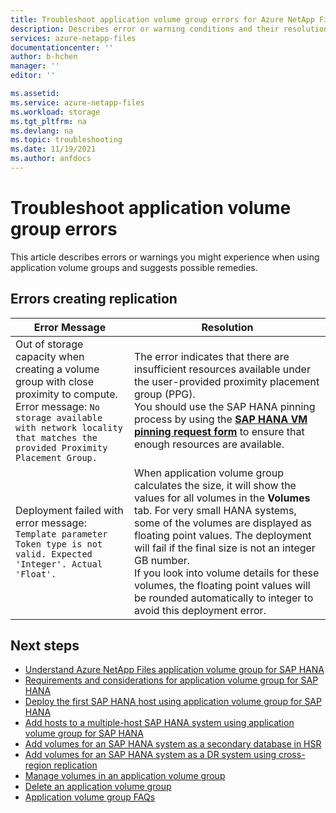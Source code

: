 ```yaml
---
title: Troubleshoot application volume group errors for Azure NetApp Files | Microsoft Docs
description: Describes error or warning conditions and their resolutions for application volume groups for Azure NetApp Files. 
services: azure-netapp-files
documentationcenter: ''
author: b-hchen
manager: ''
editor: ''

ms.assetid:
ms.service: azure-netapp-files
ms.workload: storage
ms.tgt_pltfrm: na
ms.devlang: na
ms.topic: troubleshooting
ms.date: 11/19/2021
ms.author: anfdocs
---
```

# Troubleshoot application volume group errors

This article describes errors or warnings you might experience when using application volume groups and suggests possible remedies.

## Errors creating replication  

|     Error Message    |     Resolution    |
|-|-|
| Out of storage capacity when creating a volume group with close proximity to compute. <br> Error message: `No storage available with network locality that matches the provided Proximity Placement Group.`  |  The error indicates that there are insufficient resources available under the user-provided proximity placement group (PPG). <br> You should use the SAP HANA pinning process by using the **[SAP HANA VM pinning request form](https://aka.ms/HANAPINNING)** to ensure that enough resources are available. |
|  Deployment failed with error message: <br> `Template parameter Token type is not valid. Expected 'Integer'. Actual 'Float'.`  |   When application volume group calculates the size, it will show the values for all volumes in the **Volumes** tab. For very small HANA systems, some of the volumes are displayed as floating point values. The deployment will fail if the final size is not an integer GB number. <br> If you look into volume details for these volumes, the floating point values will be rounded automatically to integer to avoid this deployment error. |

## Next steps  

* [Understand Azure NetApp Files application volume group for SAP HANA](application-volume-group-introduction.md)
* [Requirements and considerations for application volume group for SAP HANA](application-volume-group-considerations.md)
* [Deploy the first SAP HANA host using application volume group for SAP HANA](application-volume-group-deploy-first-host.md)
* [Add hosts to a multiple-host SAP HANA system using application volume group for SAP HANA](application-volume-group-add-hosts.md)
* [Add volumes for an SAP HANA system as a secondary database in HSR](application-volume-group-add-volume-secondary.md)
* [Add volumes for an SAP HANA system as a DR system using cross-region replication](application-volume-group-disaster-recovery.md)
* [Manage volumes in an application volume group](application-volume-group-manage-volumes.md)
* [Delete an application volume group](application-volume-group-delete.md)
* [Application volume group FAQs](faq-application-volume-group.md)
